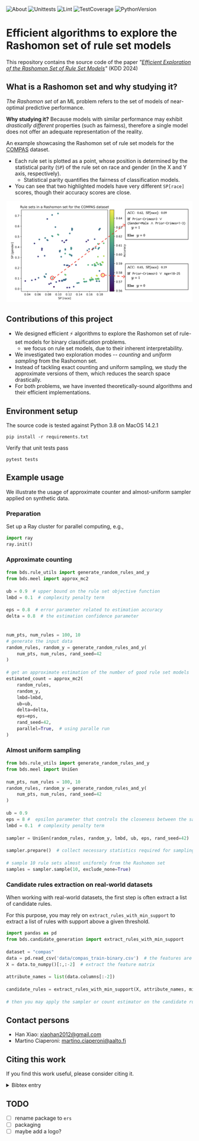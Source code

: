 ![About](https://img.shields.io/badge/ML-Interpretability-blue)
![Unittests](https://github.com/xiaohan2012/efficient-rashomon-rule-set/actions/workflows/unittest.yml/badge.svg)
![Lint](https://github.com/xiaohan2012/efficient-rashomon-rule-set/actions/workflows/lint.yml/badge.svg)
![TestCoverage](https://img.shields.io/endpoint?url=https://gist.githubusercontent.com/xiaohan2012/2920be1e33237a8f2c58abcf09dfefcc/raw/covbadge.json)
![PythonVersion](https://img.shields.io/badge/python-3.8-blue)

# Efficient algorithms to explore the Rashomon set of rule set models

This repository contains the source code of the paper *"[Efficient Exploration of the Rashomon Set of Rule Set Models](https://arxiv.org/pdf/2406.03059)"* (KDD 2024)

## What is a Rashomon set and why studying it?

*The Rashomon set* of an ML problem refers to the set of models of near-optimal predictive performance.

**Why studying it?** Because models with similar performance may exhibit *drastically different* properties (such as fairness), therefore a single model does not offer an adequate representation of the reality.

An example showcasing the Rashomon set of rule set models for the [COMPAS](https://www.propublica.org/datastore/dataset/compas-recidivism-risk-score-data-and-analysis) dataset.

- Each rule set is plotted as a point, whose position is determined by the statistical parity (`SP`) of the rule set on race and gender (in the X and Y axis, respectively).
  - Statistical parity quantifies the fairness of classification models.
- You can see that two highlighted models have very different `SP[race]` scores, though their accuracy scores are close.

![](./assets/rashomon-set-example.png)

## Contributions of this project

- We designed efficient ⚡ algorithms to explore the Rashomon set of rule-set models for binary classification problems.
  - we focus on rule set models, due to their inherent interpretability.
- We investigated two exploration modes -- *counting* and *uniform sampling* from the Rashomon set.
- Instead of tackling exact counting and uniform sampling, we study the approximate versions of them, which reduces the search space drastically.
- For both problems, we have invented theoretically-sound algorithms and their efficient implementations.

## Environment setup

The source code is tested against Python 3.8 on MacOS 14.2.1

``` shell
pip install -r requirements.txt
```


Verify that unit tests pass

``` shell
pytest tests
```

## Example usage

We illustrate the usage of approximate counter and almost-uniform sampler applied on synthetic data.

### Preparation

Set up a Ray cluster for parallel computing, e.g.,

``` python
import ray
ray.init()
```

### Approximate counting

``` python
from bds.rule_utils import generate_random_rules_and_y
from bds.meel import approx_mc2

ub = 0.9  # upper bound on the rule set objective function
lmbd = 0.1  # complexity penalty term

eps = 0.8  # error parameter related to estimation accuracy
delta = 0.8  # the estimation confidence parameter


num_pts, num_rules = 100, 10
# generate the input data
random_rules, random_y = generate_random_rules_and_y(
    num_pts, num_rules, rand_seed=42
)

# get an approximate estimation of the number of good rule set models
estimated_count = approx_mc2(
    random_rules,
    random_y,
    lmbd=lmbd,
    ub=ub,
    delta=delta,
    eps=eps,
    rand_seed=42,
    parallel=True,  # using paralle run
)
```

### Almost uniform sampling


``` python
from bds.rule_utils import generate_random_rules_and_y
from bds.meel import UniGen

num_pts, num_rules = 100, 10
random_rules, random_y = generate_random_rules_and_y(
    num_pts, num_rules, rand_seed=42
)

ub = 0.9
eps = 8 #  epsilon parameter that controls the closeness between the sampled distribution and uniform distribution
lmbd = 0.1  # complexity penalty term

sampler = UniGen(random_rules, random_y, lmbd, ub, eps, rand_seed=42)

sampler.prepare()  # collect necessary statistics required for sampling

# sample 10 rule sets almost uniformly from the Rashomon set
samples = sampler.sample(10, exclude_none=True)
```

### Candidate rules extraction on real-world datasets

When working with real-world datasets, the first step is often extract a list of candidate rules.

For this purpose, you may rely on `extract_rules_with_min_support` to extract a list of rules with support above a given threshold.

``` python
import pandas as pd
from bds.candidate_generation import extract_rules_with_min_support

dataset = "compas"
data = pd.read_csv('data/compas_train-binary.csv')  # the features are binary
X = data.to_numpy()[:,:-2]  # extract the feature matrix

attribute_names = list(data.columns[:-2])

candidate_rules = extract_rules_with_min_support(X, attribute_names, min_support=70)

# then you may apply the sampler or count estimator on the candidate rules
```

## Contact persons

- Han Xiao: xiaohan2012@gmail.com
- Martino Ciaperoni: martino.ciaperoni@aalto.fi

## Citing this work

If you find this work useful, please consider citing it.

<details>
<summary>Bibtex entry</summary>

``` bibtex
@inproceedings{ciaperoni2024efficient,
  title={Efficient Exploration of the Rashomon Set of Rule-Set Models},
  author={Ciaperoni, Martino and Xiao, Han and Gionis, Aristides},
  booktitle={Proceedings of the 30th ACM SIGKDD Conference on Knowledge Discovery and Data Mining},
  pages={478--489},
  year={2024}
}
```

</details>


## TODO

- [ ] rename package to `ers`
- [ ] packaging
- [ ] maybe add a logo?
